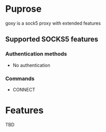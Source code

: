 # Puprose
goxy is a sock5 proxy with extended features

## Supported SOCKS5 features

### Authentication methods
- No authentication

### Commands
- CONNECT

# Features
TBD
